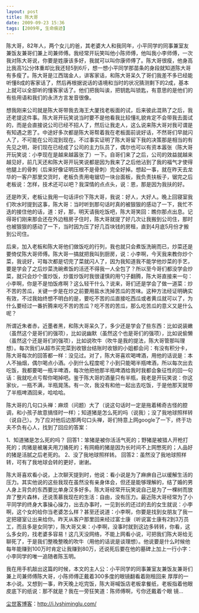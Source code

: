 ```yaml
---
layout: post
title: 陈大哥
date: 2009-09-23 15:36
tags: [2009年, 生命痕迹]
---
```

陈大哥，82年人，两个女儿的爸，其老婆大人和我同年，小平同学的同事兼室友兼饭友兼哥们兼上司兼师傅。我经常开玩笑叫他小陈师傅，他叫我小李师傅，一次我对陈大哥说，你要是姓康该多好，我就可以叫你康师傅了。陈大哥很瘦，他身高比我高1公分体重却比我还轻5到6斤，想一想小平同学那苗条的身段就知道陈大哥有多瘦了。陈大哥是江西瑞金人，讲客家话，和陈大哥呆久了哥们我差不多已经能听懂8成的客家话了，然后再根据说话的语境和当时的状况猜测剩下的2成，基本上就可以全部听的懂客家话了。他们把我叫诶，把钥匙叫锁匙，有意思的是他们的有些用语和我们的永济方言发音很像。

想我刚来公司就是陈大哥带我去海王大厦找老板面的试，后来彼此混熟了之后，我还老提这件事。陈大哥开玩笑说当时要不是他看我比较懂礼貌肯定不会带我去面试的，而是会直接说公司已经不招人了，然后让我走人，这么说来陈大哥对我可谓是有知遇之恩了。中途好多次都是陈大哥帮着我在老板面前说好话，不然哥们早就闪人了，不可能在公司混到现在。不过事实证明了陈大哥留下我的决策那是相当的有先见之明，哥们现在已经成了公司的主力队员了，偶尔也可以有资本嚣张（陈大哥开玩笑说：小李现在是越来越嚣张了）一下。自哥们来了之后，公司的效益就越来越见好，前几天还和陈大哥开玩笑说都是因为我来了之后他沾到了我的福气才使得他腿上的骨刺（后来好像证明压根不是骨刺）完全好掉。想起一事，就在昨天去龙华的一客户那里交货时，老板负责用电锯切一块台面板，我负责扶板子，锯完之后老板说：怎样，技术还可以吧？我深情的点点头，说：恩，那是因为我扶的好。

还是昨天，老板让我用一句话评价下陈大哥，我说：好人，大好人。晚上回寝室我们吹水时提到这事，陈大哥：当时听到那句话时真的被狠狠的感动了一下，我忙不迭的接住他的话，道：好，那，明天请我吃饭吧，陈大哥笑回：瞧你那点出息。记得哥们刚来那会还在外边租房子住时，陈大哥就提了好几次让我搬到公司住，那时也被狠狠的感动了一下，当时因为压了好几百块钱的房租，直到4月底5月份才搬到公司住。

后来，加入老板和陈大哥他们做饭吃的行列，我也就只会煮饭洗碗而已，炒菜还是要倚仗陈大哥师傅。陈大哥一搞就把我叫到厨房，说：小李啊，今天我来教你炒个菜，我说好，可每次都是切完了菜就闪人了，因为我知道我不能学他炒菜的手艺，要是学会了之后炒菜洗碗煮饭的活还不得我一人全包了？所以至今哥们都没学会炒菜，就只会炒个蛋炒饭，炒蛋炒饭时我很谨慎的用勺子翻腾，陈大哥直接来一句：小李啊，你是不是怕饭疼啊？这么轻干什么？说来，哥们还是学会了做一道菜：炒不苦的苦瓜，关键一步是在炒之前要用盐水洗掉苦瓜的苦味。这种方法经证明确实有效，不过我始终想不明白的是，要吃不苦的瓜直接吃西瓜或者黄瓜就可以了，为什么要经过一番折腾来吃不苦的苦瓜？吃不苦的苦瓜，那么吃苦瓜的意义又是什么呢？

所谓近朱者赤，近墨者黑，和陈大哥呆久了，多少还是学会了些东西：比如说装嫩（虽然这个是哥们的强项），比如说幽默（虽然这个也是哥们的强项），比如说偷懒（虽然这个还是哥们的强项），比如说吹牛（吹牛是我的提法，陈大哥管那叫理想）。每次我们从超市买完菜到收银台结账时收银的小姐都会问：有没有积分卡，陈大哥每次的回答都一样：没见过。对了，陈大哥喜欢喝啤酒，用他的话说是：本人不抽烟，偶尔喝点小酒。小到什么程度呢？小到只能喝半瓶啤酒，所以每次出去吃饭，我都要喝一瓶半啤酒，每次他把他那半瓶啤酒给我时我都会象征性的回一句话：我就吃点亏帮你喝掉吧。鉴于陈大哥的酒量只有半瓶，我老是开玩笑说：你这家伙，一瓶不满，半瓶晃荡。有一次，我没有和他一起出去吃饭，于是他那天就带了半瓶啤酒回来，哈哈哈。

陈大哥的几句口头禅：麻烦（问题）大了（说这句话时一定是拖着稀奇古怪的腔调，和小孩子故意搞怪时一样）；知道猪是怎么死的吗（说我）；没了我地球照样转（说自己）。为了应对他后边那两句口头禅，哥们特意上网google了一下，终于功夫不负有心人，找到了回应的答案：

1、知道猪是怎么死的吗？
回答1：笨猪是被你活活气死的；野猪是被猎人开枪打死的；肉猪是被屠夫用刀捅死的；有网瘾的猪是因为长时间不上网憋死的；人品好的猪是活腻之后老死的。
2、没了我地球照样转。
回答2：虽然没了我地球照样转，可有了我地球会转的更好，谢谢。

陈大哥喜欢看小说，上次聊天提到时，他说：看小说是为了麻痹自己以缓解生活的压力。其实他说的这些我现在虽然没有亲身体会，但还是能够理解的，结了婚的男人身上背负的东西要比单身汉多好多。陈大哥经常开玩笑说自己是为了一棵树而放弃了整片森林，还说羡慕我现在的生活：自由，没有压力。最近陈大哥经常为了小平同学的终身大事操心操力，出去办事时，一见到长的还过的去的女生就说：小李啊，这个女的给你当老婆怎么样？甚至还说道：小李啊，你要是找到女朋友了我一定把寝室让出来给你。昨天从客户那里回来经过富士康（听说富士康有2到3万员工，而且多是女同学），陈大哥又来：小李啊，没事时就到这边多转转，你看，这么多女的，找老婆多容易！这几天没网络，不能上网看小说，可把我们陈大哥给无聊死了，于是我们整晚整晚的吹牛（用他的话说是谈理想）。他说要是什么时候他每年能赚到100万时肯定让我赚到80万，还说死后要在他的墓碑上加上一行小字：小李同学的唯一追随者陈玉明。

我在用手机敲出这篇的时候，本文的主人公：小平同学的同事兼室友兼饭友兼哥们兼上司兼师傅陈大哥，小陈师傅正戴着300多度的眼镜翻看着刚租回来 厚厚的一本小说。又想到一事，昨天晚上吃完饭，陈大哥喊饭店老板拿餐纸，老板指着他眼皮底下的纸说：那不就是？我在一旁狂笑道：陈师傅啊，亏你还戴着个眼 镜…

<a href="http://i.lvshiminglu.com/">尘世客博客</a>：<a href="http://i.lvshiminglu.com/">http://i.lvshiminglu.com/</a>

